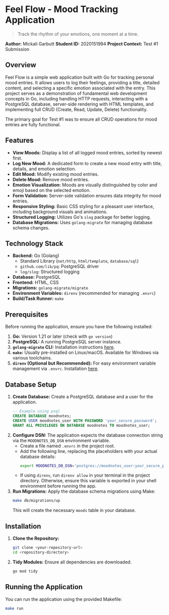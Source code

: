 # Feel Flow - Mood Tracking Application

> Track the rhythm of your emotions, one moment at a time.

**Author:** Mickali Garbutt
**Student ID:** 2020151994
**Project Context:** Test #1 Submission

## Overview

Feel Flow is a simple web application built with Go for tracking personal mood entries. It allows users to log their feelings, providing a title, detailed content, and selecting a specific emotion associated with the entry. This project serves as a demonstration of fundamental web development concepts in Go, including handling HTTP requests, interacting with a PostgreSQL database, server-side rendering with HTML templates, and implementing full CRUD (Create, Read, Update, Delete) functionality.

The primary goal for Test #1 was to ensure all CRUD operations for mood entries are fully functional.

## Features

*   **View Moods:** Display a list of all logged mood entries, sorted by newest first.
*   **Log New Mood:** A dedicated form to create a new mood entry with title, details, and emotion selection.
*   **Edit Mood:** Modify existing mood entries.
*   **Delete Mood:** Remove mood entries.
*   **Emotion Visualization:** Moods are visually distinguished by color and emoji based on the selected emotion.
*   **Form Validation:** Server-side validation ensures data integrity for mood entries.
*   **Responsive Styling:** Basic CSS styling for a pleasant user interface, including background visuals and animations.
*   **Structured Logging:** Utilizes Go's `slog` package for better logging.
*   **Database Migrations:** Uses `golang-migrate` for managing database schema changes.

## Technology Stack

*   **Backend:** Go (Golang)
    *   Standard Library (`net/http`, `html/template`, `database/sql`)
    *   `github.com/lib/pq`: PostgreSQL driver
    *   `log/slog`: Structured logging
*   **Database:** PostgreSQL
*   **Frontend:** HTML, CSS
*   **Migrations:** `golang-migrate/migrate`
*   **Environment Variables:** `direnv` (recommended for managing `.envrc`)
*   **Build/Task Runner:** `make`

## Prerequisites

Before running the application, ensure you have the following installed:

1.  **Go:** Version 1.21 or later (check with `go version`)
2.  **PostgreSQL:** A running PostgreSQL server instance.
3.  **`golang-migrate` CLI:** Installation instructions [here](https://github.com/golang-migrate/migrate/tree/master/cmd/migrate).
4.  **`make`:** Usually pre-installed on Linux/macOS. Available for Windows via various toolchains.
5.  **`direnv` (Optional but Recommended):** For easy environment variable management via `.envrc`. Installation [here](https://direnv.net/docs/installation.html).

## Database Setup

1.  **Create Database:** Create a PostgreSQL database and a user for the application.
    ```sql
    -- Example using psql
    CREATE DATABASE moodnotes;
    CREATE USER moodnotes_user WITH PASSWORD 'your_secure_password';
    GRANT ALL PRIVILEGES ON DATABASE moodnotes TO moodnotes_user;
    ```
2.  **Configure DSN:** The application expects the database connection string via the `MOODNOTES_DB_DSN` environment variable.
    *   Create a file named `.envrc` in the project root.
    *   Add the following line, replacing the placeholders with your actual database details:
        ```bash
        export MOODNOTES_DB_DSN='postgres://moodnotes_user:your_secure_password@localhost/moodnotes?sslmode=disable'
        ```
    *   If using `direnv`, run `direnv allow` in your terminal in the project directory. Otherwise, ensure this variable is exported in your shell environment before running the app.
3.  **Run Migrations:** Apply the database schema migrations using Make:
    ```bash
    make db/migrations/up
    ```
    This will create the necessary `moods` table in your database.

## Installation

1.  **Clone the Repository:**
    ```bash
    git clone <your-repository-url>
    cd <repository-directory>
    ```
2.  **Tidy Modules:** Ensure all dependencies are downloaded.
    ```bash
    go mod tidy
    ```

## Running the Application

You can run the application using the provided Makefile:

```bash
make run